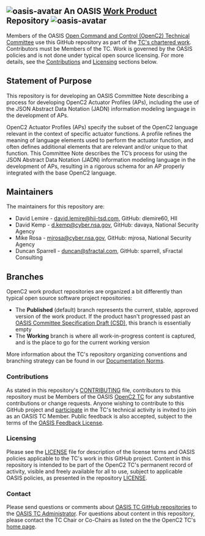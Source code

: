 
## ![oasis-avatar](https://avatars.githubusercontent.com/u/47402065?s=24&v=4) An OASIS [Work Product](https://www.oasis-open.org/policies-guidelines/oasis-defined-terms-2018-05-22/#dWorkProduct) Repository ![oasis-avatar](https://avatars.githubusercontent.com/u/47402065?s=24&v=4) 

Members of the OASIS [Open Command and Control (OpenC2) Technical
Committee](https://www.oasis-open.org/committees/tc_home.php?wg_abbrev=openc2)
use this GitHub repository as part of the [TC's chartered
work](https://www.oasis-open.org/committees/openc2/charter.php).
Contributors must be Members of the TC. Work is governed by the
OASIS policies and is not done under typical open source
licensing. For more details, see the
[Contributions](#contributions) and [Licensing](#licensing)
sections below. 


## Statement of Purpose ##

This repository is for developing an OASIS Committee Note describing a process for 
developing OpenC2 Actuator Profiles (APs), including the use of the JSON Abstract 
Data Notation (JADN) information modeling language in the development of APs.

OpenC2 Actuator Profiles (APs) specify the subset of the OpenC2 language relevant 
in the context of specific actuator functions. A profile refines the meaning of 
language elements used to perform the actuator function, and often defines 
additional elements that are relevant and/or unique to that function. This 
Committee Note describes the TC’s process for using the JSON Abstract Data Notation 
(JADN) information modeling language in the development of APs, resulting in a 
rigorous schema for an AP properly integrated with the base OpenC2 language.

## <a id="maintainers">Maintainers</a>

The maintainers for this repository are: 

- David Lemire - david.lemire@hii-tsd.com, GitHub: dlemire60, HII
- David Kemp - d.kemp@cyber.nsa.gov, GitHub: davaya, National Security Agency
- Mike Rosa - mjrosa@cyber.nsa.gov, GitHub: mjrosa, National Security Agency
- Duncan Sparrell - duncan@sfractal.com, GitHub: sparrell, sFractal Consulting

## Branches 

OpenC2 work product repositories are organized a bit differently
than typical open source software project repositories:

* The **Published** (default) branch represents the current,
  stable, approved version of the work product. If the product
  hasn't progressed past an [OASIS Committee Specification Draft
  (CSD)](https://www.oasis-open.org/policies-guidelines/tc-process-2017-05-26/#committeeDraft),
  this branch is essentially empty
* The **Working** branch is where all work-in-progress content is
  captured, and is the place to go for the current working
  version

More information about the TC's repository organizing conventions
and branching strategy can be found in our [Documentation
Norms](https://github.com/oasis-tcs/openc2-tc-ops/blob/main/Documentation-Norms.md#433-configure-repository).


### Contributions

As stated in this repository's
[CONTRIBUTING](https://github.com/oasis-tcs/openc2-cn-apdev/blob/published/CONTRIBUTING.md)
file, contributors to this repository must be Members of the
OASIS [OpenC2
TC](https://www.oasis-open.org/committees/tc_home.php?wg_abbrev=openc2)
for any substantive contributions or change requests.  Anyone
wishing to contribute to this GitHub project and
[participate](https://www.oasis-open.org/join/participation-instructions)
in the TC's technical activity is invited to join as an OASIS TC
Member. Public feedback is also accepted, subject to the terms of
the [OASIS Feedback
License](https://www.oasis-open.org/policies-guidelines/ipr#appendixa). 

### Licensing

Please see the
[LICENSE](https://github.com/oasis-tcs/openc2-cn-apdev/blob/published/LICENSE.md)
file for description of the license terms and OASIS policies
applicable to the TC's work in this GitHub project. Content in
this repository is intended to be part of the OpenC2 TC's
permanent record of activity, visible and freely available for
all to use, subject to applicable OASIS policies, as presented in
the repository
[LICENSE](https://github.com/oasis-tcs/openc2-cn-apdev/blob/published/LICENSE.md). 


### Contact

Please send questions or comments about [OASIS TC GitHub
repositories](https://www.oasis-open.org/resources/tcadmin/github-repositories-for-oasis-tc-members-chartered-work)
to the [OASIS TC Administrator](mailto:tc-admin@oasis-open.org).
For questions about content in this repository, please contact
the TC Chair or Co-Chairs as listed on the the OpenC2 TC's [home
page](https://www.oasis-open.org/committees/openc2/).
